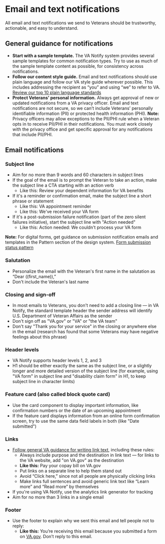 # Email and text notifications

All email and text notifications we send to Veterans should be trustworthy, actionable, and easy to understand. 

## General guidance for notifications
* **Start with a sample template.** The VA Notify system provides several sample templates for common notification types. Try to use as much of the sample template content as possible, for consistency across notifications.
* **Follow our content style guide.** Email and text notifications should use plain language and follow our VA style guide wherever possible. This includes addressing the recipient as “you” and using “we” to refer to VA. [Review our top 10 plain language standards](https://design.va.gov/content-style-guide/plain-language/#top-10-va-plain-language-standards)
* **Protect Veterans' personal information.** Always get approval of new or updated notifications from a VA privacy officer. Email and text notifications are not secure, so we can’t include Veterans’ personally identifiable information (PII) or protected health information (PHI). 
**Note:** Privacy officers may allow exceptions to the PII/PHI rule when a Veteran opts in to receive PII/PHI in their notifications. You must work closely with the privacy office and get specific approval for any notifications that include PII/PHI.

## Email notifications

### Subject line 

* Aim for no more than 9 words and 60 characters in subject lines
* If the goal of the email is to prompt the Veteran to take an action, make the subject line a CTA starting with an action verb
    * Like this: Review your dependent information for VA benefits
* If it's a reminder or confirmation email, make the subject line a short phrase or statement
    * Like this: VA appointment reminder 
    * Like this: We've received your VA form 
* If it's a post-submission failure notification (part of the zero silent failures initiative), start the subject line with "Action needed"
    * Like this: Action needed: We couldn't process your VA form

**Note:** For digital forms, get guidance on submission notification emails and templates in the Pattern section of the design system. [Form submission status pattern](https://design.va.gov/patterns/help-users-to/stay-informed-of-their-application-status) 

### Salutation 

* Personalize the email with the Veteran's first name in the salutation as “Dear ((first_name)),”
* Don't include the Veteran's last name

### Closing and sign-off 

* In most emails to Veterans, you don't need to add a closing line — in VA Notify, the standard template header the sender address will identify U.S. Department of Veteran Affairs as the sender
* Don't sign off as "VA.gov" or "VA" or "the VA team"
* Don't say "Thank you for your service" in the closing or anywhere else in the email (research has found that some Veterans may have negative feelings about this phrase) 

### Header levels 

* VA Notify supports header levels 1, 2, and 3
* H1 should be either exactly the same as the subject line, or a slightly longer and more detailed version of the subject line (for example, using "VA form" in subject line and "disability claim form" in H1, to keep subject line in character limits)

### Feature card (also called block quote card)

* Use the card component to display important information, like confirmation numbers or the date of an upcoming appointment
* If the feature card displays information from an online form confirmation screen, try to use the same data field labels in both (like "Date submitted")

### Links 

* [Follow general VA guidance for writing link text](https://design.va.gov/content-style-guide/links), including these rules:
    * Always include purpose and the destination in link text — for links to the VA website, add "on VA.gov" as the destination
    * **Like this:** Pay your copay bill on VA.gov
    * Put links on a separate line to help them stand out
    * Avoid “Click here,” since not all people are physically clicking links
    * Make links full sentences and avoid generic link text like “Learn more” and “Read more” by themselves
* If you're using VA Notify, use the analytics link generator for tracking
* Aim for no more than 3 links in a single email

### Footer 

* Use the footer to explain why we sent this email and tell people not to reply:
    * **Like this:** You’re receiving this email because you submitted a form on [VA.gov](https://wwww.va.gov). Don’t reply to this email.

